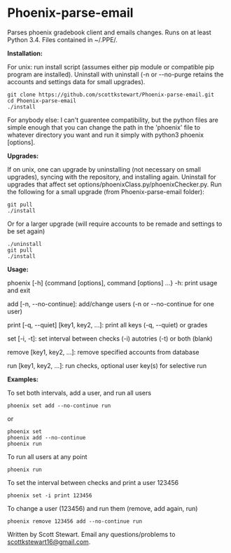 # Phoenix-parse-email
Parses phoenix gradebook client and emails changes. Runs on at least Python 3.4. Files contained in ~/.PPE/.


**Installation:**

For unix: run install script (assumes either pip module or compatible pip program are installed). Uninstall with uninstall (-n or --no-purge retains the accounts and settings data for small upgrades).
```
git clone https://github.com/scottkstewart/Phoenix-parse-email.git
cd Phoenix-parse-email
./install
```

For anybody else: I can't guarentee compatibility, but the python files are simple enough that you can change the path in the 'phoenix' file to whatever directory you want and run it simply with python3 phoenix [options]. 


**Upgrades:**

If on unix, one can upgrade by uninstalling (not necessary on small upgrades), syncing with the repository, and installing again. Uninstall for upgrades that affect set options/phoenixClass.py/phoenixChecker.py. Run the following for a small upgrade (from Phoenix-parse-email folder):
```
git pull
./install
```
Or for a larger upgrade (will require accounts to be remade and settings to be set again)
```
./uninstall
git pull
./install
```


**Usage:**

phoenix [-h] {command [options], command [options] ...}
-h: print usage and exit

add [-n, --no-continue]: add/change users (-n or --no-continue for one user)

print [-q, --quiet] [key1, key2, ...]: print all keys (-q, --quiet) or grades

set [-i, -t]: set interval between checks (-i) autotries (-t) or both (blank)

remove [key1, key2, ...]: remove specified accounts from database

run [key1, key2, ...]: run checks, optional user key(s) for selective run

**Examples:**

To set both intervals, add a user, and run all users
```
phoenix set add --no-continue run
```
or
```
phoenix set
phoenix add --no-continue
phoenix run
```

To run all users at any point
```
phoenix run
```

To set the interval between checks and print a user 123456
```
phoenix set -i print 123456
```

To change a user (123456)  and run them (remove, add again, run)
```
phoenix remove 123456 add --no-continue run
```

Written by Scott Stewart. Email any questions/problems to scottkstewart16@gmail.com.
